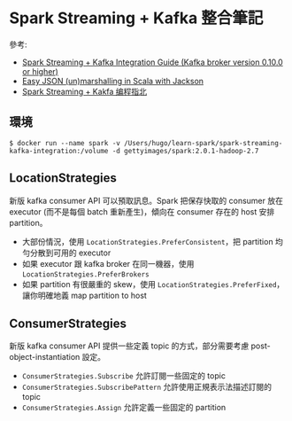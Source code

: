 # Spark Streaming + Kafka 整合筆記

參考: 
- [Spark Streaming + Kafka Integration Guide (Kafka broker version 0.10.0 or higher)](http://spark.apache.org/docs/latest/streaming-kafka-0-10-integration.html)
- [Easy JSON (un)marshalling in Scala with Jackson](https://coderwall.com/p/o--apg/easy-json-un-marshalling-in-scala-with-jackson)
- [Spark Streaming + Kakfa 编程指北](http://www.jianshu.com/p/674a51feba6c)

## 環境
```shell
$ docker run --name spark -v /Users/hugo/learn-spark/spark-streaming-kafka-integration:/volume -d gettyimages/spark:2.0.1-hadoop-2.7
```

## LocationStrategies

新版 kafka consumer API 可以預取訊息。Spark 把保存快取的 consumer 放在 executor (而不是每個 batch 重新產生)，傾向在 consumer 存在的 host 安排 partition。

- 大部份情況，使用 `LocationStrategies.PreferConsistent`，把 partition 均勻分散到可用的 executor
- 如果 executor 跟 kafka broker 在同一機器，使用 `LocationStrategies.PreferBrokers`
- 如果 partition 有很嚴重的 skew，使用 `LocationStrategies.PreferFixed`，讓你明確地義 map partition to host

## ConsumerStrategies

新版 kafka consumer API 提供一些定義 topic 的方式，部分需要考慮 post-object-instantiation 設定。

- `ConsumerStrategies.Subscribe` 允許訂閱一些固定的 topic
- `ConsumerStrategies.SubscribePattern` 允許使用正規表示法描述訂閱的 topic
- `ConsumerStrategies.Assign` 允許定義一些固定的 partition

## 
